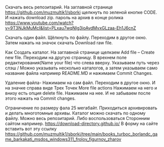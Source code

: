 Скачать весь репозитарий. На заглавной странице https://github.com/muzmultik1/sborki щелкнуть по зеленой кнопке CODE. И нажать download zip.
пароль на архив в конце ролика 
https://www.youtube.com/watch?v=9T3NJkMuMcI&list=PLxau7wqNIg3ioAvdMvxGLzaa-Eh1J6cnZ

Скачать один файл. Щёлкнуть по файлу. Переходим в другое окно. Затем нажать на значок скачать Download raw file.

Как Создать каталог. На заглавной странице щелкаем Add file – Create new file. 
  Переходим на другую страницу. В врехнем поле редактирования(Name your file) что слева вверху. 
  Указываем путь через  слэш / Можно указывать несколько каталогов, а затем указываем само название файла например README.MD и нажимаем Commit Changes.

Удаление файла- Нажимаем на сам файл. Переходим в другое окно. И на значке справа виде Трех Точек More file actions Нажимаем на него и внизу есть опция delete file. 
  Нажимаем на нее. И не забываем после этого нажать на Commit changes.
  
Ограничение по размеру фала 25 мегабайт.  Приходиться архивировать и делать многотомные архивы. 
 Каталог можно скачать по одному файлу. Можно весь репозитарий. 
 Либо воспользоваться Сторонним сайтом например. https://download-directory.github.io/
  В форму  на сайте
  вставить вот эту ссылку https://github.com/muzmultik1/sborki/tree/main/books_turboc_borlandc_game_barkakati_msdos_windows311_frolov_figurnov_zharov
